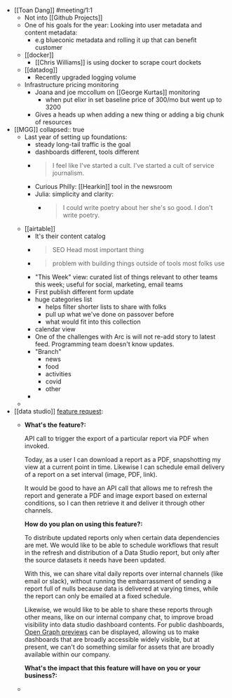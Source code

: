 - [[Toan Dang]] #meeting/1:1
	- Not into [[Github Projects]]
	- One of his goals for the year: Looking into user metadata and content metadata:
		- e.g blueconic metadata and rolling it up that can benefit customer
	- [[docker]]
		- [[Chris Williams]] is using docker to scrape court dockets
	- [[datadog]]
		- Recently upgraded logging volume
	- Infrastructure pricing monitoring
		- Joana and joe mccollum on [[George Kurtas]] monitoring
			- when put elixr in set baseline price of 300/mo but went up to 3200
		- Gives a heads up when adding a new thing or adding a big chunk of resources
- [[MGG]]
  collapsed:: true
	- Last year of setting up foundations:
		- steady long-tail traffic is the goal
		- dashboards different, tools different
		- > I feel like I've started a cult. I've started a cult of service journalism.
		- Curious Philly: [[Hearkin]] tool in the newsroom
		- Julia: simplicity and clarity:
			- >I could write poetry about her she's so good. I don't write poetry.
	- [[airtable]]
		- It's their content catalog
		- > SEO Head most important thing
		- > problem with building things outside of tools most folks use
		- "This Week" view: curated list of things relevant to other teams this week; useful for social, marketing, email teams
		- First publish different form update
		- huge categories list
			- helps filter shorter lists to share with folks
			- pull up what we've done on passover before
			- what would fit into this collection
		- calendar view
		- One of the challenges with Arc is will not re-add story to latest feed. Programming team doesn't know updates.
		- "Branch"
			- news
			- food
			- activities
			- covid
			- other
		-
	-
- [[data studio]] [feature request](https://issuetracker.google.com/issues/new?component=196095&template=873804):
	- **What's the feature?:**
	  
	  API call to trigger the export of a particular report via PDF when invoked.
	  
	  Today, as a user I can download a report as a PDF, snapshotting my view at a current point in time. Likewise I can schedule email delivery of a report on a set interval (image, PDF, link).
	  
	  It would be good to have an API call that allows me to refresh the report and generate a PDF and image export based on external conditions, so I can then retrieve it and deliver it through other channels.
	  
	  **How do you plan on using this feature?:**
	  
	  To distribute updated reports only when certain data dependencies are met. We would like to be able to schedule workflows that result in the refresh and distribution of a Data Studio report, but only after the source datasets it needs have been updated.
	  
	  With this, we can share vital daily reports over internal channels (like email or slack), without running the embarrassment of sending a report full of nulls because data is delivered at varying times, while the report can only be emailed at a fixed schedule.
	  
	  Likewise, we would like to be able to share these reports through other means, like on our internal company chat, to improve broad visibility into data studio dashboard contents. For public dashboards, [Open Graph previews](https://support.google.com/datastudio/answer/9069190?hl=en) can be displayed, allowing us to make dashboards that are broadly accessible widely visible, but at present, we can't do something similar for assets that are broadly available within our company.
	  
	  **What's the impact that this feature will have on you or your business?:**
	-